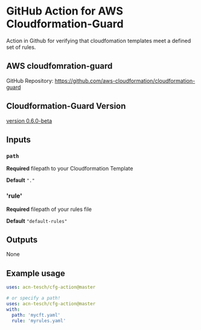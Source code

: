 # GitHub Action for AWS Cloudformation-Guard

Action in Github for verifying that cloudfomation templates meet a defined set of rules.

## AWS cloudfomration-guard

GitHub Repository:  https://github.com/aws-cloudformation/cloudformation-guard

## Cloudformation-Guard Version

[version 0.6.0-beta](https://github.com/aws-cloudformation/cloudformation-guard/releases/tag/v0.6.0-beta)

## Inputs

### `path`

**Required** filepath to your Cloudformation Template

**Default** `"."`

### 'rule'

**Required** filepath of your rules file

**Default** `"default-rules"`

## Outputs

None

## Example usage

```yaml
uses: acn-tesch/cfg-action@master

# or specify a path!
uses: acn-tesch/cfg-action@master
with:
  path: 'mycft.yaml'
  rule: 'myrules.yaml'
```